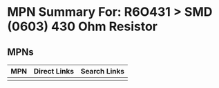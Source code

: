 



# MPN Summary For: R6O431 > SMD (0603) 430 Ohm Resistor

## MPNs
  

|MPN|Direct Links|Search Links|
| :--- | :--- | :--- |
||||
